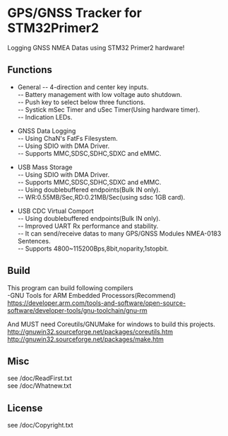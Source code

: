 GPS/GNSS Tracker for STM32Primer2
====================================

Logging GNSS NMEA Datas using STM32 Primer2 hardware!

Functions
------
- General
-- 4-direction and center key inputs.  
-- Battery management with low voltage auto shutdown.  
-- Push key to select below three functions.  
-- Systick mSec Timer and uSec Timer(Using hardware timer).  
-- Indication LEDs.

- GNSS Data Logging  
-- Using ChaN's FatFs Filesystem.  
-- Using SDIO with DMA Driver.  
-- Supports MMC,SDSC,SDHC,SDXC and eMMC.  

- USB Mass Storage  
-- Using SDIO with DMA Driver.  
-- Supports MMC,SDSC,SDHC,SDXC and eMMC.  
-- Using doublebuffered endpoints(Bulk IN only).  
-- WR:0.55MB/Sec,RD:0.21MB/Sec(using sdsc 1GB card).  

- USB CDC Virtual Comport  
-- Using doublebuffered endpoints(Bulk IN only).  
-- Improved UART Rx performance and stability.  
-- It can send/receive datas to many GPS/GNSS Modules NMEA-0183 Sentences.  
-- Supports 4800~115200Bps,8bit,noparity,1stopbit.  

Build
------
This program can build following compilers  
-GNU Tools for ARM Embedded Processors(Recommend)  
 https://developer.arm.com/tools-and-software/open-source-software/developer-tools/gnu-toolchain/gnu-rm  

And MUST need Coreutils/GNUMake for windows to build this projects.  
 http://gnuwin32.sourceforge.net/packages/coreutils.htm  
 http://gnuwin32.sourceforge.net/packages/make.htm  
 
Misc
---------
see /doc/ReadFirst.txt  
see /doc/Whatnew.txt  

License
-------
see /doc/Copyright.txt

